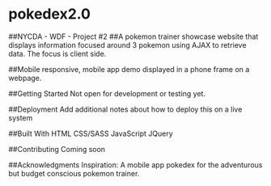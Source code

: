 # pokedex2.0 
##NYCDA - WDF - Project #2
##A pokemon trainer showcase website that displays information focused around 3 pokemon using AJAX to retrieve data. The focus is client side. 

##Mobile responsive, mobile app demo displayed in a phone frame on a webpage. 

##Getting Started
Not open for development or testing yet. 

##Deployment
Add additional notes about how to deploy this on a live system

##Built With
HTML
CSS/SASS
JavaScript
JQuery

##Contributing
Coming soon

##Acknowledgments
Inspiration: A mobile app pokedex for the adventurous but budget conscious pokemon trainer. 